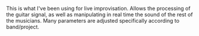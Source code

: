 This is what I've been using for live improvisation. Allows the processing of the guitar signal, as well as manipulating in real time the sound of the rest of the musicians. Many parameters are adjusted specifically according to band/project.